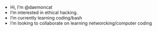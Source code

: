 -  Hi, I’m @daemoncat
-  I’m interested in ethical hacking.
-  I’m currently learning coding/bash
-  I’m looking to collaborate on learning networcking/computer coding


